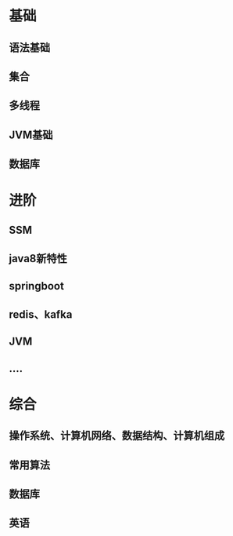 # 基础
  ## 语法基础
  ## 集合
  ## 多线程
  ## JVM基础
  ## 数据库
# 进阶
  ## SSM
  ## java8新特性
  ## springboot
  ## redis、kafka
  ## JVM
  ## ....
# 综合
  ## 操作系统、计算机网络、数据结构、计算机组成
  ## 常用算法
  ## 数据库
  ## 英语
  ## 
